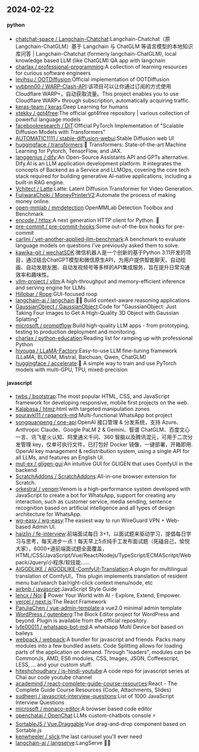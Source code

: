## 2024-02-22

#### python
* [chatchat-space / Langchain-Chatchat](https://github.com/chatchat-space/Langchain-Chatchat):Langchain-Chatchat（原Langchain-ChatGLM）基于 Langchain 与 ChatGLM 等语言模型的本地知识库问答 | Langchain-Chatchat (formerly langchain-ChatGLM), local knowledge based LLM (like ChatGLM) QA app with langchain
* [charlax / professional-programming](https://github.com/charlax/professional-programming):A collection of learning resources for curious software engineers
* [levihsu / OOTDiffusion](https://github.com/levihsu/OOTDiffusion):Official implementation of OOTDiffusion
* [vvbbnn00 / WARP-Clash-API](https://github.com/vvbbnn00/WARP-Clash-API):该项目可以让你通过订阅的方式使用Cloudflare WARP+，自动获取流量。This project enables you to use Cloudflare WARP+ through subscription, automatically acquiring traffic.
* [keras-team / keras](https://github.com/keras-team/keras):Deep Learning for humans
* [xtekky / gpt4free](https://github.com/xtekky/gpt4free):The official gpt4free repository | various collection of powerful language models
* [facebookresearch / DiT](https://github.com/facebookresearch/DiT):Official PyTorch Implementation of "Scalable Diffusion Models with Transformers"
* [AUTOMATIC1111 / stable-diffusion-webui](https://github.com/AUTOMATIC1111/stable-diffusion-webui):Stable Diffusion web UI
* [huggingface / transformers](https://github.com/huggingface/transformers):🤗 Transformers: State-of-the-art Machine Learning for Pytorch, TensorFlow, and JAX.
* [langgenius / dify](https://github.com/langgenius/dify):An Open-Source Assistants API and GPTs alternative. Dify.AI is an LLM application development platform. It integrates the concepts of Backend as a Service and LLMOps, covering the core tech stack required for building generative AI-native applications, including a built-in RAG engine.
* [Vchitect / Latte](https://github.com/Vchitect/Latte):Latte: Latent Diffusion Transformer for Video Generation.
* [FujiwaraChoki / MoneyPrinterV2](https://github.com/FujiwaraChoki/MoneyPrinterV2):Automate the process of making money online.
* [open-mmlab / mmdetection](https://github.com/open-mmlab/mmdetection):OpenMMLab Detection Toolbox and Benchmark
* [encode / httpx](https://github.com/encode/httpx):A next generation HTTP client for Python. 🦋
* [pre-commit / pre-commit-hooks](https://github.com/pre-commit/pre-commit-hooks):Some out-of-the-box hooks for pre-commit
* [carlini / yet-another-applied-llm-benchmark](https://github.com/carlini/yet-another-applied-llm-benchmark):A benchmark to evaluate language models on questions I've previously asked them to solve.
* [kawika-git / wechatSDK](https://github.com/kawika-git/wechatSDK):微信机器人是一个创新的基于Python 3.11开发的项目，通过结合ChatGPT模型和微信原生API，为用户提供智能聊天、自动绘画、自动发朋友圈、自动发视频号等多样的API集成服务，旨在提升日常沟通效率和趣味性。
* [vllm-project / vllm](https://github.com/vllm-project/vllm):A high-throughput and memory-efficient inference and serving engine for LLMs
* [Hillobar / Rope](https://github.com/Hillobar/Rope):GUI-focused roop
* [langchain-ai / langchain](https://github.com/langchain-ai/langchain):🦜🔗 Build context-aware reasoning applications
* [GaussianObject / GaussianObject](https://github.com/GaussianObject/GaussianObject):Code for "GaussianObject: Just Taking Four Images to Get A High-Quality 3D Object with Gaussian Splatting"
* [microsoft / promptflow](https://github.com/microsoft/promptflow):Build high-quality LLM apps - from prototyping, testing to production deployment and monitoring.
* [charlax / python-education](https://github.com/charlax/python-education):Reading list for ramping up with professional Python
* [hiyouga / LLaMA-Factory](https://github.com/hiyouga/LLaMA-Factory):Easy-to-use LLM fine-tuning framework (LLaMA, BLOOM, Mistral, Baichuan, Qwen, ChatGLM)
* [huggingface / accelerate](https://github.com/huggingface/accelerate):🚀 A simple way to train and use PyTorch models with multi-GPU, TPU, mixed-precision

#### javascript
* [twbs / bootstrap](https://github.com/twbs/bootstrap):The most popular HTML, CSS, and JavaScript framework for developing responsive, mobile first projects on the web.
* [Kalabasa / htmz](https://github.com/Kalabasa/htmz):html with targeted manipulation zones
* [souravkl11 / raganork-md](https://github.com/souravkl11/raganork-md):Multi-functional WhatsApp bot project
* [songquanpeng / one-api](https://github.com/songquanpeng/one-api):OpenAI 接口管理 & 分发系统，支持 Azure、Anthropic Claude、Google PaLM 2 & Gemini、智谱 ChatGLM、百度文心一言、讯飞星火认知、阿里通义千问、360 智脑以及腾讯混元，可用于二次分发管理 key，仅单可执行文件，已打包好 Docker 镜像，一键部署，开箱即用. OpenAI key management & redistribution system, using a single API for all LLMs, and features an English UI.
* [mut-ex / gligen-gui](https://github.com/mut-ex/gligen-gui):An intuitive GUI for GLIGEN that uses ComfyUI in the backend
* [ScratchAddons / ScratchAddons](https://github.com/ScratchAddons/ScratchAddons):All-in-one browser extension for Scratch.
* [orkestral / venom](https://github.com/orkestral/venom):Venom is a high-performance system developed with JavaScript to create a bot for WhatsApp, support for creating any interaction, such as customer service, media sending, sentence recognition based on artificial intelligence and all types of design architecture for WhatsApp.
* [wg-easy / wg-easy](https://github.com/wg-easy/wg-easy):The easiest way to run WireGuard VPN + Web-based Admin UI.
* [haizlin / fe-interview](https://github.com/haizlin/fe-interview):前端面试每日 3+1，以面试题来驱动学习，提倡每日学习与思考，每天进步一点！每天早上5点纯手工发布面试题（死磕自己，愉悦大家），6000+道前端面试题全面覆盖，HTML/CSS/JavaScript/Vue/React/Nodejs/TypeScript/ECMAScritpt/Webpack/Jquery/小程序/软技能……
* [AIGODLIKE / AIGODLIKE-ComfyUI-Translation](https://github.com/AIGODLIKE/AIGODLIKE-ComfyUI-Translation):A plugin for multilingual translation of ComfyUI，This plugin implements translation of resident menu bar/search bar/right-click context menu/node, etc
* [airbnb / javascript](https://github.com/airbnb/javascript):JavaScript Style Guide
* [lencx / Noi](https://github.com/lencx/Noi):🚀 Power Your World with AI - Explore, Extend, Empower.
* [vercel / next.js](https://github.com/vercel/next.js):The React Framework
* [PanJiaChen / vue-admin-template](https://github.com/PanJiaChen/vue-admin-template):a vue2.0 minimal admin template
* [WordPress / gutenberg](https://github.com/WordPress/gutenberg):The Block Editor project for WordPress and beyond. Plugin is available from the official repository.
* [lyfe00011 / whatsapp-bot-md](https://github.com/lyfe00011/whatsapp-bot-md):A whatsapp Multi Device bot based on baileys
* [webpack / webpack](https://github.com/webpack/webpack):A bundler for javascript and friends. Packs many modules into a few bundled assets. Code Splitting allows for loading parts of the application on demand. Through "loaders", modules can be CommonJs, AMD, ES6 modules, CSS, Images, JSON, Coffeescript, LESS, ... and your custom stuff.
* [hiteshchoudhary / js-hindi-youtube](https://github.com/hiteshchoudhary/js-hindi-youtube):A code repo for javascript series at Chai aur code youtube channel
* [academind / react-complete-guide-course-resources](https://github.com/academind/react-complete-guide-course-resources):React - The Complete Guide Course Resources (Code, Attachments, Slides)
* [sudheerj / javascript-interview-questions](https://github.com/sudheerj/javascript-interview-questions):List of 1000 JavaScript Interview Questions
* [microsoft / monaco-editor](https://github.com/microsoft/monaco-editor):A browser based code editor
* [openchatai / OpenChat](https://github.com/openchatai/OpenChat):LLMs custom-chatbots console ⚡
* [SortableJS / Vue.Draggable](https://github.com/SortableJS/Vue.Draggable):Vue drag-and-drop component based on Sortable.js
* [kenwheeler / slick](https://github.com/kenwheeler/slick):the last carousel you'll ever need
* [langchain-ai / langserve](https://github.com/langchain-ai/langserve):LangServe 🦜️🏓
